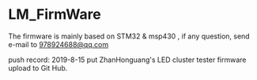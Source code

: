 # LM_FirmWare
The firmware is mainly based on STM32 &amp; msp430 , if any question, send e-mail to 978924688@qq.com

push record:
2019-8-15 put ZhanHonguang's LED cluster tester firmware upload to Git Hub.
